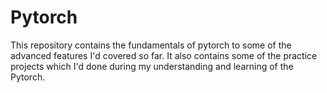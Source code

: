 # Pytorch 

This repository contains the fundamentals of pytorch to some of the advanced features I'd covered so far. It also contains some of the practice projects which I'd done during my understanding and learning of the Pytorch.